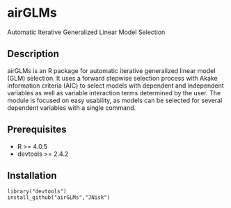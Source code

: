 # airGLMs
Automatic Iterative Generalized Linear Model Selection

## Description

airGLMs is an R package for automatic iterative generalized linear model (GLM) selection.
It uses a forward stepwise selection process with Akake information criteria (AIC)
to select models with dependent and independent variables as well as variable interaction
terms determined by the user. The module is focused on easy usability, as models
can be selected for several dependent variables with a single command.

## Prerequisites

* R >= 4.0.5
* devtools >= 2.4.2

## Installation

    library("devtools")  
    install_github("airGLMs","JNisk")
